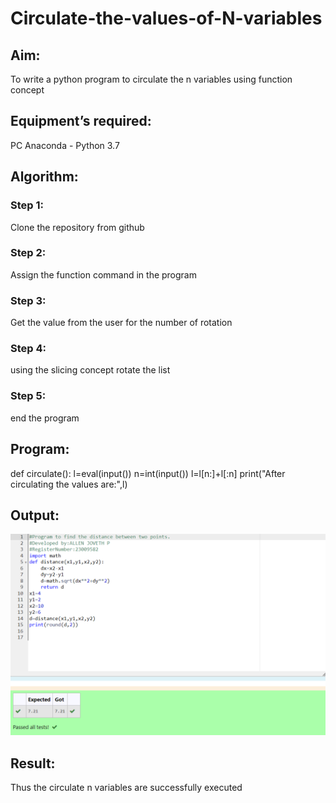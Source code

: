 # Circulate-the-values-of-N-variables
## Aim:
To write a python program to circulate the n variables using function concept
## Equipment’s required:
PC
Anaconda - Python 3.7
## Algorithm: 
### Step 1: 
Clone the repository from github
### Step 2: 
Assign the function command in the program
### Step 3: 
Get the value from the user for the number of rotation
### Step 4: 
using the slicing concept rotate the list
### Step 5: 
end the program
## Program:
def circulate():
    l=eval(input())
    n=int(input())
    l=l[n:]+l[:n]
    print("After circulating the values are:",l)
## Output:
![output](output2.png)
## Result:
Thus the circulate n variables are successfully executed